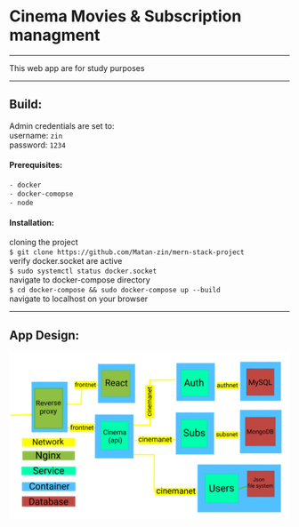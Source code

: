 # Cinema Movies & Subscription managment
---

This web app are for study purposes

---
## Build:

Admin credentials are set to: <br/>
username: `zin`  <br/>
password: `1234` <br/>

#### Prerequisites:
    - docker
    - docker-comopse
    - node

#### Installation:

cloning the project<br/>
`
$ git clone https://github.com/Matan-zin/mern-stack-project
`<br/>
verify docker.socket are active<br/>
`
$ sudo systemctl status docker.socket
`<br/>
navigate to docker-compose directory <br/>
`
$ cd docker-compose && sudo docker-compose up --build
`<br/>
navigate to localhost on your browser<br/>

---
## App Design:
 
![Plan](./Plan.png)
